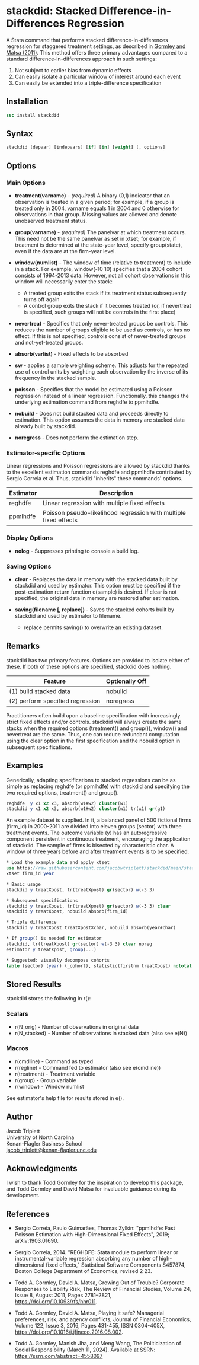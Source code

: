 # stackdid: Stacked Difference-in-Differences Regression

A Stata command that performs stacked difference-in-differences regression for staggered treatment settings, as described in [Gormley and Matsa (2011)](https://doi.org/10.1093/rfs/hhr011). This method offers three primary advantages compared to a standard difference-in-differences approach in such settings:

1. Not subject to earlier bias from dynamic effects
2. Can easily isolate a particular window of interest around each event
3. Can easily be extended into a triple-difference specification

## Installation

```stata
ssc install stackdid
```

## Syntax

```stata
stackdid [depvar] [indepvars] [if] [in] [weight] [, options]
```

## Options

### Main Options

* **treatment(varname)** - *(required)* A binary (0,1) indicator that an observation is treated in a given period; for example, if a group is treated only in 2004, varname equals 1 in 2004 and 0 otherwise for observations in that group. Missing values are allowed and denote unobserved treatment status.

* **group(varname)** - *(required)* The panelvar at which treatment occurs. This need not be the same panelvar as set in xtset; for example, if treatment is determined at the state-year level, specify group(state), even if the data are at the firm-year level.

* **window(numlist)** - The window of time (relative to treatment) to include in a stack. For example, window(-10 10) specifies that a 2004 cohort consists of 1994-2013 data. However, not all cohort observations in this window will necessarily enter the stack:
  - A treated group exits the stack if its treatment status subsequently turns off again
  - A control group exits the stack if it becomes treated (or, if nevertreat is specified, such groups will not be controls in the first place)

* **nevertreat** - Specifies that only never-treated groups be controls. This reduces the number of groups eligible to be used as controls, or has no effect. If this is not specified, controls consist of never-treated groups and not-yet-treated groups.

* **absorb(varlist)** - Fixed effects to be absorbed

* **sw** - applies a sample weighting scheme. This adjusts for the repeated use of control units by weighting each observation by the inverse of its frequency in the stacked sample.

* **poisson** - Specifies that the model be estimated using a Poisson regression instead of a linear regression. Functionally, this changes the underlying estimation command from reghdfe to ppmlhdfe.

* **nobuild** - Does not build stacked data and proceeds directly to estimation. This option assumes the data in memory are stacked data already built by stackdid.

* **noregress** - Does not perform the estimation step.

### Estimator-specific Options

Linear regressions and Poisson regressions are allowed by stackdid thanks to the excellent estimation commands reghdfe and ppmlhdfe contributed by Sergio Correia et al. Thus, stackdid "inherits" these commands' options.

| Estimator | Description |
|-----------|-------------|
| reghdfe | Linear regression with multiple fixed effects |
| ppmlhdfe | Poisson pseudo-likelihood regression with multiple fixed effects |

### Display Options

* **nolog** - Suppresses printing to console a build log.

### Saving Options

* **clear** - Replaces the data in memory with the stacked data built by stackdid and used by estimator. This option must be specified if the post-estimation return function e(sample) is desired. If clear is not specified, the original data in memory are restored after estimation.

* **saving(filename [, replace])** - Saves the stacked cohorts built by stackdid and used by estimator to filename.
  - replace permits saving() to overwrite an existing dataset.

## Remarks

stackdid has two primary features. Options are provided to isolate either of these. If both of these options are specified, stackdid does nothing.

| Feature | Optionally Off |
|---------|----------------|
| (1) build stacked data | nobuild |
| (2) perform specified regression | noregress |

Practitioners often build upon a baseline specification with increasingly strict fixed effects and/or controls. stackdid will always create the same stacks when the required options (treatment() and group()), window() and nevertreat are the same. Thus, one can reduce redundant computation using the clear option in the first specification and the nobuild option in subsequent specifications.

## Examples

Generically, adapting specifications to stacked regressions can be as simple as replacing reghdfe (or ppmlhdfe) with stackdid and specifying the two required options, treatment() and group().
```stata
reghdfe  y x1 x2 x3, absorb(w1#w2) cluster(w1)
stackdid y x1 x2 x3, absorb(w1#w2) cluster(w1) tr(x1) gr(g1)
```

An example dataset is supplied. In it, a balanced panel of 500 fictional firms (firm_id) in 2000-2011 are divided into eleven groups (sector) with three treatment events. The outcome variable (y) has an autoregressive component persistent in continuous treatment, encouraging the application of stackdid. The sample of firms is bisected by characteristic char. A window of three years before and after treatment events is to be specified.

```stata
* Load the example data and apply xtset
use https://raw.githubusercontent.com/jacobwtriplett/stackdid/main/stackdid_example
xtset firm_id year

* Basic usage
stackdid y treatXpost, tr(treatXpost) gr(sector) w(-3 3)

* Subsequent specifications
stackdid y treatXpost, tr(treatXpost) gr(sector) w(-3 3) clear
stackdid y treatXpost, nobuild absorb(firm_id)

* Triple difference
stackdid y treatXpost treatXpostXchar, nobuild absorb(year#char)

* If group() is needed for estimator
stackdid, tr(treatXpost) gr(sector) w(-3 3) clear noreg
estimator y treatXpost, group(...)

* Suggested: visually decompose cohorts
table (sector) (year) (_cohort), statistic(firstnm treatXpost) nototal
```

## Stored Results

stackdid stores the following in r():

### Scalars
* r(N_orig) - Number of observations in original data
* r(N_stacked) - Number of observations in stacked data (also see e(N))

### Macros
* r(cmdline) - Command as typed
* r(regline) - Command fed to estimator (also see e(cmdline))
* r(treatment) - Treatment variable
* r(group) - Group variable
* r(window) - Window numlist

See estimator's help file for results stored in e().

## Author

Jacob Triplett  
University of North Carolina  
Kenan-Flagler Business School  
jacob_triplett@kenan-flagler.unc.edu

## Acknowledgments

I wish to thank Todd Gormley for the inspiration to develop this package, and Todd Gormley and David Matsa for invaluable guidance during its development.

## References

- Sergio Correia, Paulo Guimarães, Thomas Zylkin: "ppmlhdfe: Fast Poisson Estimation with High-Dimensional Fixed Effects", 2019; arXiv:1903.01690.

- Sergio Correia, 2014. "REGHDFE: Stata module to perform linear or instrumental-variable regression absorbing any number of high-dimensional fixed effects," Statistical Software Components S457874, Boston College Department of Economics, revised 2 23.

- Todd A. Gormley, David A. Matsa, Growing Out of Trouble? Corporate Responses to Liability Risk, The Review of Financial Studies, Volume 24, Issue 8, August 2011, Pages 2781–2821, https://doi.org/10.1093/rfs/hhr011.

- Todd A. Gormley, David A. Matsa, Playing it safe? Managerial preferences, risk, and agency conflicts, Journal of Financial Economics, Volume 122, Issue 3, 2016, Pages 431-455, ISSN 0304-405X, https://doi.org/10.1016/j.jfineco.2016.08.002.

- Todd A. Gormley, Manish Jha, and Meng Wang, The Politicization of Social Responsibility (March 11, 2024). Available at SSRN: https://ssrn.com/abstract=4558097
